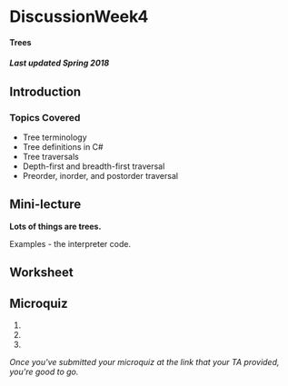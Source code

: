 # DiscussionWeek4
#### Trees
##### Last updated Spring 2018

## Introduction
### Topics Covered
- Tree terminology
- Tree definitions in C#
- Tree traversals
- Depth-first and breadth-first traversal
- Preorder, inorder, and postorder traversal

## Mini-lecture

**Lots of things are trees.**

Examples - the interpreter code.

## Worksheet

## Microquiz

1.

2.

3.

_Once you've submitted your microquiz at the link that your TA provided, you're good to go._
